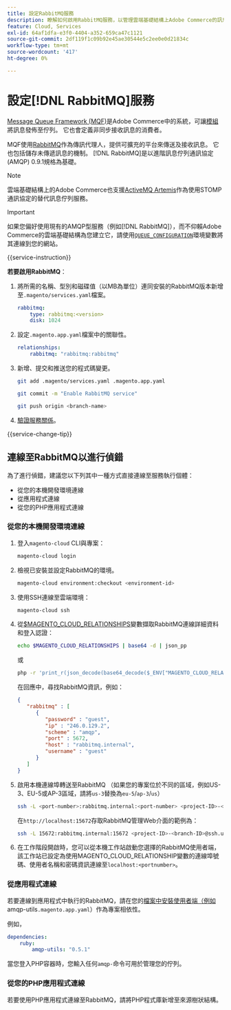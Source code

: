 ```yaml
---
title: 設定RabbitMQ服務
description: 瞭解如何啟用RabbitMQ服務，以管理雲端基礎結構上Adobe Commerce的訊息佇列。
feature: Cloud, Services
exl-id: 64af1dfa-e3f0-4404-a352-659ca47c1121
source-git-commit: 2df119f1c09b92e45ae30544e5c2ee0e0d21834c
workflow-type: tm+mt
source-wordcount: '417'
ht-degree: 0%

---
```


# 設定[!DNL RabbitMQ]服務

[Message Queue Framework (MQF)](https://experienceleague.adobe.com/docs/commerce-operations/configuration-guide/message-queues/message-queue-framework.html)是Adobe Commerce中的系統，可讓[模組](https://experienceleague.adobe.com/en/docs/commerce-operations/implementation-playbook/glossary#module)將訊息發佈至佇列。 它也會定義非同步接收訊息的消費者。

MQF使用[RabbitMQ](https://www.rabbitmq.com/)作為傳訊代理人，提供可擴充的平台來傳送及接收訊息。 它也包括儲存未傳遞訊息的機制。 [!DNL RabbitMQ]是以進階訊息佇列通訊協定(AMQP) 0.9.1規格為基礎。

>[!NOTE]
>
>雲端基礎結構上的Adobe Commerce也支援[ActiveMQ Artemis](activemq.md)作為使用STOMP通訊協定的替代訊息佇列服務。

>[!IMPORTANT]
>
>如果您偏好使用現有的AMQP型服務（例如[!DNL RabbitMQ]），而不仰賴Adobe Commerce的雲端基礎結構為您建立它，請使用[`QUEUE_CONFIGURATION`](../environment/variables-deploy.md#queue_configuration)環境變數將其連線到您的網站。

{{service-instruction}}

**若要啟用RabbitMQ**：

1. 將所需的名稱、型別和磁碟值（以MB為單位）連同安裝的RabbitMQ版本新增至`.magento/services.yaml`檔案。

   ```yaml
   rabbitmq:
       type: rabbitmq:<version>
       disk: 1024
   ```

1. 設定`.magento.app.yaml`檔案中的關聯性。

   ```yaml
   relationships:
       rabbitmq: "rabbitmq:rabbitmq"
   ```

1. 新增、提交和推送您的程式碼變更。

   ```bash
   git add .magento/services.yaml .magento.app.yaml
   ```

   ```bash
   git commit -m "Enable RabbitMQ service"
   ```

   ```bash
   git push origin <branch-name>
   ```

1. [驗證服務關係](services-yaml.md#service-relationships)。

{{service-change-tip}}

## 連線至RabbitMQ以進行偵錯

為了進行偵錯，建議您以下列其中一種方式直接連線至服務執行個體：

- 從您的本機開發環境連線
- 從應用程式連線
- 從您的PHP應用程式連線

### 從您的本機開發環境連線

1. 登入`magento-cloud` CLI與專案：

   ```bash
   magento-cloud login
   ```

1. 檢視已安裝並設定RabbitMQ的環境。

   ```bash
   magento-cloud environment:checkout <environment-id>
   ```

1. 使用SSH連線至雲端環境：

   ```bash
   magento-cloud ssh
   ```

1. 從[$MAGENTO_CLOUD_RELATIONSHIPS](../application/properties.md#relationships)變數擷取RabbitMQ連線詳細資料和登入認證：

   ```bash
   echo $MAGENTO_CLOUD_RELATIONSHIPS | base64 -d | json_pp
   ```

   或

   ```bash
   php -r 'print_r(json_decode(base64_decode($_ENV["MAGENTO_CLOUD_RELATIONSHIPS"])));'
   ```

   在回應中，尋找RabbitMQ資訊，例如：

   ```json
   {
      "rabbitmq" : [
         {
            "password" : "guest",
            "ip" : "246.0.129.2",
            "scheme" : "amqp",
            "port" : 5672,
            "host" : "rabbitmq.internal",
            "username" : "guest"
         }
      ]
   }
   ```

1. 啟用本機連線埠轉送至RabbitMQ （如果您的專案位於不同的區域，例如US-3、EU-5或AP-3區域，請將``us-3``替換為``eu-5``/``ap-3``/``us``）

   ```bash
   ssh -L <port-number>:rabbitmq.internal:<port-number> <project-ID>-<branch-ID>@ssh.us.magentosite.cloud
   ```

   在`http://localhost:15672`存取RabbitMQ管理Web介面的範例為：

   ```bash
   ssh -L 15672:rabbitmq.internal:15672 <project-ID>-<branch-ID>@ssh.us.magentosite.cloud
   ```

1. 在工作階段開啟時，您可以從本機工作站啟動您選擇的RabbitMQ使用者端，該工作站已設定為使用MAGENTO_CLOUD_RELATIONSHIP變數的連線埠號碼、使用者名稱和密碼資訊連線至`localhost:<portnumber>`。

### 從應用程式連線

若要連線到應用程式中執行的RabbitMQ，請在您的[檔案中安裝使用者端（例如](https://github.com/dougbarth/amqp-utils)amqp-utils`.magento.app.yaml`）作為專案相依性。

例如，

```yaml
dependencies:
    ruby:
        amqp-utils: "0.5.1"
```

當您登入PHP容器時，您輸入任何`amqp-`命令可用於管理您的佇列。

### 從您的PHP應用程式連線

若要使用PHP應用程式連線至RabbitMQ，請將PHP程式庫新增至來源樹狀結構。
